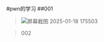 #pwn的学习
##001
>![屏幕截图 2025-01-18 175503](https://github.com/user-attachments/assets/5f9684e4-8d45-4b2f-9a14-477c49d7d111)

>002
